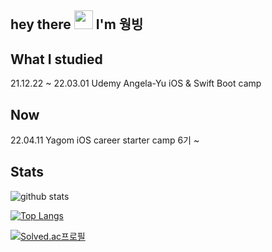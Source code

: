 

## hey there <img src="https://media.giphy.com/media/hvRJCLFzcasrR4ia7z/giphy.gif" width="30"> I'm 웡빙

## What I studied
21.12.22 ~ 22.03.01 Udemy Angela-Yu iOS & Swift Boot camp 

## Now
22.04.11 Yagom iOS career starter camp 6기 ~

## Stats
![github stats](https://github-readme-stats.vercel.app/api?username=wongbingg&show_icons=true&theme=swift)




[![Top Langs](https://github-readme-stats.vercel.app/api/top-langs/?username=wongbingg&exclude_repo=Window&layout=compact)](https://github.com/wongbingg/github-readme-stats)



[![Solved.ac프로필](http://mazassumnida.wtf/api/v2/generate_badge?boj=lwb112)](https://solved.ac/lwb112)


